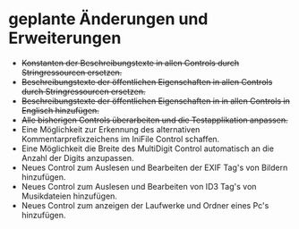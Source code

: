 # geplante Änderungen und Erweiterungen

- ~~Konstanten der Beschreibungstexte in allen Controls durch Stringressourcen ersetzen.~~
- ~~Beschreibungstexte der öffentlichen Eigenschaften in allen Controls durch Stringressourcen ersetzen.~~
- ~~Beschreibungstexte der öffentlichen Eigenschaften in in allen Controls in Englisch hinzufügen.~~
- ~~Alle bisherigen Controls überarbeiten und die Testapplikation anpassen.~~
- Eine Möglichkeit zur Erkennung des alternativen Kommentarprefixzeichens im IniFile Control schaffen.
- Eine Möglichkeit die Breite des MultiDigit Control automatisch an die Anzahl der Digits anzupassen.
- Neues Control zum Auslesen und Bearbeiten der EXIF Tag's von Bildern hinzufügen.
- Neues Control zum Auslesen und Bearbeiten von ID3 Tag's von Musikdateien hinzufügen.
- Neues Control zum anzeigen der Laufwerke und Ordner eines Pc's hinzufügen.